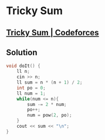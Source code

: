 # Tricky Sum
## [Tricky Sum | Codeforces](https://codeforces.com/contest/598/problem/A)


## Solution
```cpp
void doIt() {
    ll n;
    cin >> n;
    ll sum = n * (n + 1) / 2;
    int po = 0;
    ll num = 1;
    while(num <= n){
        sum -= 2 * num;
        po++;
        num = pow(2, po);
    }
    cout << sum << "\n";
}
```
